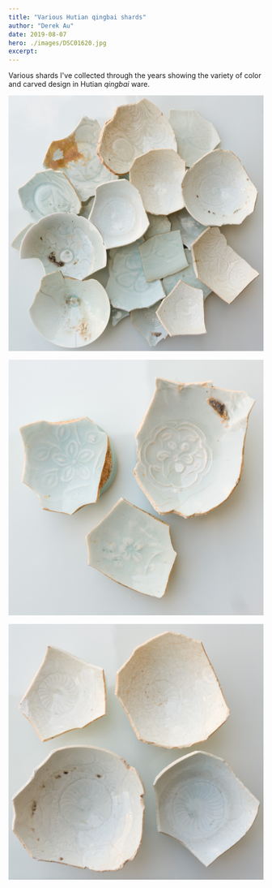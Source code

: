 ```yaml
---
title: "Various Hutian qingbai shards"
author: "Derek Au"
date: 2019-08-07
hero: ./images/DSC01620.jpg
excerpt: 
---
```


Various shards I've collected through the years showing the variety of color and carved design in Hutian _qingbai_ ware.

![](./images/DSC01620.jpg)

![](./images/DSC01597.jpg)

![](./images/DSC01601.jpg)
